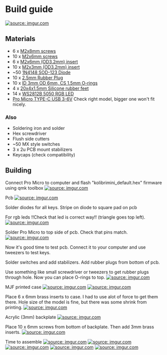 # Build guide
<a href="https://imgur.com/mUwVn8U"><img src="https://i.imgur.com/mUwVn8U.jpg" title="source: imgur.com" /></a>
## Materials
- 6 x [M2x8mm screws](https://www.aliexpress.com/item/1005002946010479.html)
- 10  x [M2x6mm screws](https://www.aliexpress.com/item/1005002946010479.html)
- 6 x [M2x6mm (OD3.2mm) insert](https://www.aliexpress.com/item/1005003582355741.html)
- 10 x [M2x3mm (OD3.2mm) insert](https://www.aliexpress.com/item/1005003582355741.html)
- ~50 [1N4148 SOD-123 Diode](https://www.aliexpress.com/item/1005002383505485.html)
- 10 x [2.5mm Rubber Plug](https://www.aliexpress.com/item/1005002952659495.html)
- 10 x [ID 3mm OD 6mm, CS 1.5mm O-rings](https://www.aliexpress.com/item/1005003221523684.html)
- 4 x [20x4x1.5mm Silicone rubber feet](https://www.aliexpress.com/item/1005002019084238.html)
- 14 x [WS2812B 5050 RGB LED](https://www.aliexpress.com/item/1005002653014067.html) 
- [Pro Micro TYPE-C USB 3-6V](https://www.aliexpress.com/item/32840365436.html) Check right model, bigger one won't fit nicely.

### Also
- Soldering iron and solder
- Hex screwdriver
- Flush side cutters
- ~50 MX style switches
- 3 x 2u PCB mount stabilizers
- Keycaps (check compatibility)

## Building

Connect Pro Micro to computer and flash "kolibrimini_default.hex" firmware using qmk toolbox
<a href="https://imgur.com/jdxeeJ3"><img src="https://i.imgur.com/jdxeeJ3.jpg" title="source: imgur.com" /></a>

Pcb
<a href="https://imgur.com/GFyuosE"><img src="https://i.imgur.com/GFyuosE.jpg" title="source: imgur.com" /></a>

Solder diodes for all keys. Stripe on diode to square pad on pcb

For rgb leds !!Check that led is correct way!! (triangle goes top left). 
<a href="https://imgur.com/G3XKEeZ"><img src="https://i.imgur.com/G3XKEeZ.jpg" title="source: imgur.com" /></a>

Solder Pro Micro to top side of pcb. Check that pins match.
<a href="https://imgur.com/9bmE7ds"><img src="https://i.imgur.com/9bmE7ds.jpg" title="source: imgur.com" /></a>

Now it's good time to test pcb. Connect it to your computer and use tweezers to test keys.

Solder switches and add stabilizers. Add rubber plugs from bottom of pcb. 

Use something like small screwdriver or tweezers to get rubber plugs through hole. Now you can place O-rings to top.
<a href="https://imgur.com/9smIp5p"><img src="https://i.imgur.com/9smIp5p.jpg" title="source: imgur.com" /></a>

MJF printed case
<a href="https://imgur.com/quPCpGK"><img src="https://i.imgur.com/quPCpGK.jpg" title="source: imgur.com" /></a>
<a href="https://imgur.com/SeeLkav"><img src="https://i.imgur.com/SeeLkav.jpg" title="source: imgur.com" /></a>

Place 6 x 6mm brass inserts to case. I had to use alot of force to get them there. Hole size of the model is fine, but there was some shrink from printing.
<a href="https://imgur.com/0xxMzxT"><img src="https://i.imgur.com/0xxMzxT.jpg" title="source: imgur.com" /></a>

Acrylic (3mm) backplate
<a href="https://imgur.com/QSLOKZ1"><img src="https://i.imgur.com/QSLOKZ1.jpg" title="source: imgur.com" /></a>

Place 10 x 6mm screws from bottom of backplate. Then add 3mm brass inserts.
<a href="https://imgur.com/ZTMi4dN"><img src="https://i.imgur.com/ZTMi4dN.jpg" title="source: imgur.com" /></a>

Time to assemble
<a href="https://imgur.com/gEtkeDp"><img src="https://i.imgur.com/gEtkeDp.jpg" title="source: imgur.com" /></a>
<a href="https://imgur.com/Vp9g273"><img src="https://i.imgur.com/Vp9g273.jpg" title="source: imgur.com" /></a>
<a href="https://imgur.com/eu9mu90"><img src="https://i.imgur.com/eu9mu90.jpg" title="source: imgur.com" /></a>
<a href="https://imgur.com/zcP5Mh0"><img src="https://i.imgur.com/zcP5Mh0.jpg" title="source: imgur.com" /></a>
<a href="https://imgur.com/rErGkdw"><img src="https://i.imgur.com/rErGkdw.jpg" title="source: imgur.com" /></a>
